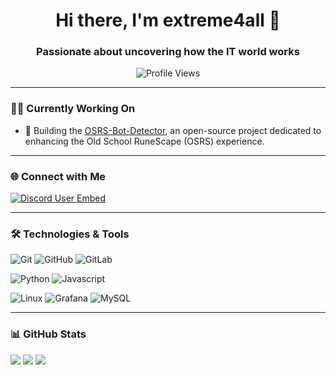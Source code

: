 <h1 align="center">Hi there, I'm extreme4all 👋</h1>
<h3 align="center">Passionate about uncovering how the IT world works</h3>

<p align="center">
    <img src="https://komarev.com/ghpvc/?username=extreme4all&label=Profile%20views&color=0e75b6&style=flat" alt="Profile Views" />
</p>

---

### 👨‍💻 Currently Working On
- 🔭 Building the [OSRS-Bot-Detector](https://github.com/Bot-detector), an open-source project dedicated to enhancing the Old School RuneScape (OSRS) experience.

---

### 🌐 Connect with Me
<p align="left">
    <a href="https://discord.com/users/242987611226898433" target="_blank" rel="noreferrer">
    <img
    src="https://dcbadge.limes.pink/api/shield/242987611226898433?compact=true"
    alt="Discord User Embed"
    />
    </a>
</p>

---

### 🛠️ Technologies & Tools

![Git](https://img.shields.io/badge/-Git-grey?style=flat-square&logo=git)
![GitHub](https://img.shields.io/badge/-GitHub-grey?style=flat-square&logo=github)
![GitLab](https://img.shields.io/badge/-GitLab-grey?style=flat-square&logo=gitlab)

![Python](https://img.shields.io/badge/-Python-grey?style=flat-square&logo=Python)
![Javascript](https://img.shields.io/badge/-JavaScript-grey?style=flat-square&logo=javascript)


![Linux](https://img.shields.io/badge/Linux-grey?style=flat-square&logo=linux)
![Grafana](https://img.shields.io/badge/Grafana-grey?style=flat-square&logo=grafana)
![MySQL](https://img.shields.io/badge/-MySQL-grey?style=flat-square&logo=mysql)

---

### 📊 GitHub Stats

<img src="https://github-readme-stats.vercel.app/api?username=extreme4all&show_icons=true&count_private=false&theme=gruvbox" />
<img src="https://github-readme-stats.vercel.app/api/top-langs/?username=extreme4all&layout=compact&count_private=false&theme=gruvbox" />
<img src="https://github-readme-stats.vercel.app/api/wakatime?username=extreme4all&layout=compact&count_private=false&theme=gruvbox" />
</p>
